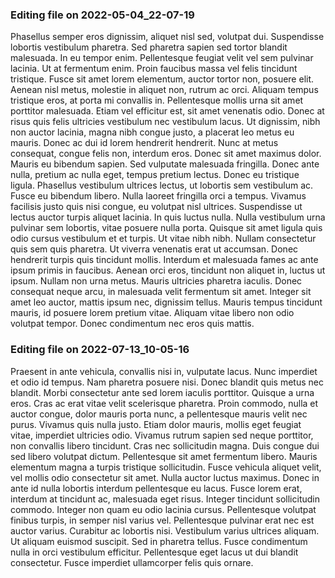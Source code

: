 

### Editing file on 2022-05-04_22-07-19

Phasellus semper eros dignissim, aliquet nisl sed, volutpat dui. Suspendisse lobortis vestibulum pharetra. Sed pharetra sapien sed tortor blandit malesuada. In eu tempor enim. Pellentesque feugiat velit vel sem pulvinar lacinia. Ut at fermentum enim. Proin faucibus massa vel felis tincidunt tristique. Fusce sit amet lorem elementum, auctor tortor non, posuere elit.
Aenean nisl metus, molestie in aliquet non, rutrum ac orci. Aliquam tempus tristique eros, at porta mi convallis in. Pellentesque mollis urna sit amet porttitor malesuada. Etiam vel efficitur est, sit amet venenatis odio. Donec at risus quis felis ultricies vestibulum nec vestibulum lacus. Ut dignissim, nibh non auctor lacinia, magna nibh congue justo, a placerat leo metus eu mauris. Donec ac dui id lorem hendrerit hendrerit. Nunc at metus consequat, congue felis non, interdum eros. Donec sit amet maximus dolor. Mauris eu bibendum sapien. Sed vulputate malesuada fringilla. Donec ante nulla, pretium ac nulla eget, tempus pretium lectus.
Donec eu tristique ligula. Phasellus vestibulum ultrices lectus, ut lobortis sem vestibulum ac. Fusce eu bibendum libero. Nulla laoreet fringilla orci a tempus. Vivamus facilisis justo quis nisi congue, eu volutpat nisl ultrices. Suspendisse ut lectus auctor turpis aliquet lacinia. In quis luctus nulla. Nulla vestibulum urna pulvinar sem lobortis, vitae posuere nulla porta. Quisque sit amet ligula quis odio cursus vestibulum et et turpis. Ut vitae nibh nibh. Nullam consectetur quis sem quis pharetra. Ut viverra venenatis erat ut accumsan. Donec hendrerit turpis quis tincidunt mollis. Interdum et malesuada fames ac ante ipsum primis in faucibus. Aenean orci eros, tincidunt non aliquet in, luctus ut ipsum.
Nullam non urna metus. Mauris ultricies pharetra iaculis. Donec consequat neque arcu, in malesuada velit fermentum sit amet. Integer sit amet leo auctor, mattis ipsum nec, dignissim tellus. Mauris tempus tincidunt mauris, id posuere lorem pretium vitae. Aliquam vitae libero non odio volutpat tempor. Donec condimentum nec eros quis mattis.




### Editing file on 2022-07-13_10-05-16

Praesent in ante vehicula, convallis nisi in, vulputate lacus. Nunc imperdiet et odio id tempus. Nam pharetra posuere nisi. Donec blandit quis metus nec blandit. Morbi consectetur ante sed lorem iaculis porttitor. Quisque a urna eros. Cras ac erat vitae velit scelerisque pharetra. Proin commodo, nulla et auctor congue, dolor mauris porta nunc, a pellentesque mauris velit nec purus.
Vivamus quis nulla justo. Etiam dolor mauris, mollis eget feugiat vitae, imperdiet ultricies odio. Vivamus rutrum sapien sed neque porttitor, non convallis libero tincidunt. Cras nec sollicitudin magna. Duis congue dui sed libero volutpat dictum. Pellentesque sit amet fermentum libero. Mauris elementum magna a turpis tristique sollicitudin. Fusce vehicula aliquet velit, vel mollis odio consectetur sit amet. Nulla auctor luctus maximus. Donec in ante id nulla lobortis interdum pellentesque eu lacus. Fusce lorem erat, interdum at tincidunt ac, malesuada eget risus.
Integer tincidunt sollicitudin commodo. Integer non quam eu odio lacinia cursus. Pellentesque volutpat finibus turpis, in semper nisl varius vel. Pellentesque pulvinar erat nec est auctor varius. Curabitur ac lobortis nisi. Vestibulum varius ultrices aliquam. Ut aliquam euismod suscipit. Sed in pharetra tellus. Fusce condimentum nulla in orci vestibulum efficitur. Pellentesque eget lacus ut dui blandit consectetur. Fusce imperdiet ullamcorper felis quis ornare.


